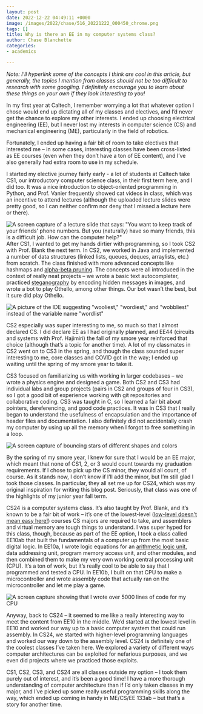 ```yaml
---
layout: post
date: 2022-12-22 04:49:11 +0000
image: /images/2022/chase/516_20221222_000450_chrome.png
tags: []
title: Why is there an EE in my computer systems class?
author: Chase Blanchette
categories:
- academics

---
```

_Note: I’ll hyperlink some of the concepts I think are cool in this article, but generally, the topics I mention from classes should not be too difficult to research with some googling. I definitely encourage you to learn about these things on your own if they look interesting to you!_

In my first year at Caltech, I remember worrying a lot that whatever option I chose would end up dictating all of my classes and electives, and I’d never get the chance to explore my other interests. I ended up choosing electrical engineering (EE), but I never lost my interests in computer science (CS) and mechanical engineering (ME), particularly in the field of robotics.

Fortunately, I ended up having a fair bit of room to take electives that interested me – in some cases, interesting classes have been cross-listed as EE courses (even when they don’t have a ton of EE content), and I’ve also generally had extra room to use in my schedule.

I started my elective journey fairly early - a lot of students at Caltech take CS1, our introductory computer science class, in their first term here, and I did too. It was a nice introduction to object-oriented programming in Python, and Prof. Vanier frequently showed cat videos in class, which was an incentive to attend lectures (although the uploaded lecture slides were pretty good, so I can neither confirm nor deny that I missed a lecture here or there).

![A screen capture of a lecture slide that says: "You want to keep track of your friends' phone numbers. But you (naturally) have so many friends, this is a difficult job. How can the computer help?"](/images/2022/chase/513_20221222_000418_chrome.png "Classic CS1 lecture slide humor.")After CS1, I wanted to get my hands dirtier with programming, so I took CS2 with Prof. Blank the next term. In CS2, we worked in Java and implemented a number of data structures (linked lists, queues, deques, arraylists, etc.) from scratch. The class finished with more advanced concepts like hashmaps and [alpha-beta pruning](https://en.wikipedia.org/wiki/Alpha%E2%80%93beta_pruning). The concepts were all introduced in the context of really neat projects – we wrote a basic text autocompleter, practiced [steganography](https://en.wikipedia.org/wiki/Steganography) by encoding hidden messages in images, and wrote a bot to play Othello, among other things. Our bot wasn’t the best, but it sure did play Othello.

![A picture of the IDE suggesting "wooliest," "wordiest," and "wobbliest" instead of the variable name "wordlist"](/images/2022/chase/514_20221222_000424_chrome.png "I only use the wobbliest of variables.")

CS2 especially was super interesting to me, so much so that I almost declared CS. I did declare EE as I had originally planned, and EE44 (circuits and systems with Prof. Hajimiri) the fall of my smore year reinforced that choice (although that’s a topic for another time). A lot of my classmates in CS2 went on to CS3 in the spring, and though the class sounded super interesting to me, core classes and COVID got in the way; I ended up waiting until the spring of my smore year to take it.

CS3 focused on familiarizing us with working in larger codebases – we wrote a physics engine and designed a game. Both CS2 and CS3 had individual labs and group projects (pairs in CS2 and groups of four in CS3), so I got a good bit of experience working with git repositories and collaborative coding. CS3 was taught in C, so I learned a fair bit about pointers, dereferencing, and good code practices. It was in CS3 that I really began to understand the usefulness of encapsulation and the importance of header files and documentation. I also definitely did not accidentally crash my computer by using up all the memory when I forgot to free something in a loop.

![A screen capture of bouncing stars of different shapes and colors](/images/2022/chase/515_20221222_000440_chrome.png "As we developed our physics engine, we tested it by making stars of various colors and shapes fall and bounce due to gravity.")

By the spring of my smore year, I knew for sure that I would be an EE major, which meant that none of CS1, 2, or 3 would count towards my graduation requirements. If I chose to pick up the CS minor, they would all count, of course. As it stands now, I don’t know if I’ll add the minor, but I’m still glad I took those classes. In particular, they all set me up for CS24, which was my original inspiration for writing this blog post. Seriously, that class was one of the highlights of my junior year fall term.

CS24 is a computer systems class. It’s also taught by Prof. Blank, and it’s known to be a fair bit of work – it’s one of the lowest-level ([low-level doesn't mean easy here!](https://en.wikipedia.org/wiki/Low-level_programming_language)) courses CS majors are required to take, and assemblers and virtual memory are tough things to understand. I was super hyped for this class, though, because as part of the EE option, I took a class called EE10ab that built the fundamentals of a computer up from the most basic digital logic. In EE10a, I wrote logic equations for an [arithmetic logic unit,](https://en.wikipedia.org/wiki/Arithmetic_logic_unit) data addressing unit, program memory access unit, and other modules, and then combined them to make my very own working central processing unit (CPU). It’s a ton of work, but it’s really cool to be able to say that I programmed and tested a CPU. In EE10b, I built on that CPU to make a microcontroller and wrote assembly code that actually ran on the microcontroller and let me play a game.

![A screen capture showing that I wrote over 5000 lines of code for my CPU](/images/2022/chase/516_20221222_000450_chrome.png "I wrote a lot of code for EE10b.")

Anyway, back to CS24 – it seemed to me like a really interesting way to meet the content from EE10 in the middle. We’d started at the lowest level in EE10 and worked our way up to a basic computer system that could run assembly. In CS24, we started with higher-level programming languages and worked our way down to the assembly level. CS24 is definitely one of the coolest classes I’ve taken here. We explored a variety of different ways computer architectures can be exploited for nefarious purposes, and we even did projects where we practiced those exploits.

CS1, CS2, CS3, and CS24 are all classes outside my option – I took them purely out of interest, and it’s been a good time! I have a more thorough understanding of computer architecture than if I’d only taken classes in my major, and I’ve picked up some really useful programming skills along the way, which ended up coming in handy in ME/CS/EE 133ab – but that’s a story for another time.
